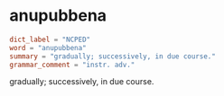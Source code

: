 # anupubbena

``` toml
dict_label = "NCPED"
word = "anupubbena"
summary = "gradually; successively, in due course."
grammar_comment = "instr. adv."
```

gradually; successively, in due course.

